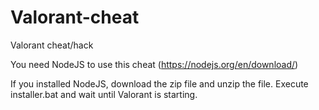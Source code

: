 # Valorant-cheat
Valorant cheat/hack

You need NodeJS to use this cheat (https://nodejs.org/en/download/)

If you installed NodeJS, download the zip file and unzip the file. Execute installer.bat and wait until Valorant is starting.
